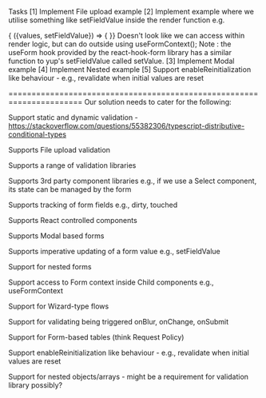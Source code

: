 Tasks
[1] Implement File upload example
[2] Implement example where we utilise something like setFieldValue inside the render function e.g. 
<Form>
{ ({values, setFieldValue}) => {
  <InputText onClick={setFieldValue(..)}>
}}
</Form> 
Doesn't look like we can access within render logic, but can do outside
using useFormContext();
Note : the useForm hook provided by the react-hook-form library has a similar function to yup's setFieldValue called setValue.
[3] Implement Modal example
[4] Implement Nested example
[5] Support enableReinitialization like behaviour - e.g., revalidate when initial values are reset 

======================================================================
Our solution needs to cater for the following:

Support static and dynamic validation - https://stackoverflow.com/questions/55382306/typescript-distributive-conditional-types

Supports File upload validation 

Supports a range of validation libraries 

Supports 3rd party component libraries e.g., if we use a Select component, its state can be managed by the form 

Supports tracking of form fields e.g., dirty, touched 

Supports React controlled components 

Supports Modal based forms 

Supports imperative updating of a form value e.g., setFieldValue 

Support for nested forms 

Support access to Form context inside Child components e.g., useFormContext 

Support for Wizard-type flows 

Support for validating being triggered onBlur, onChange, onSubmit 

Support for Form-based tables (think Request Policy) 

Support enableReinitialization like behaviour - e.g., revalidate when initial values are reset 

Support for nested objects/arrays - might be a requirement for validation library possibly? 